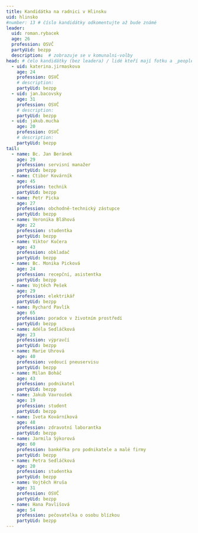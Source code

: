 ```yaml
---
title: Kandidátka na radnici v Hlinsku
uid: hlinsko
#number: 13 # číslo kandidátky odkomentujte až bude známé
leader:
  uid: roman.rybacek
  age: 26
  profession: OSVČ
  partyUid: bezpp
  description:  # zobrazuje se v komunalni-volby
head: # čelo kandidátky (bez leadera) / lidé kteří mají fotku a _people/jmeno.md
  - uid: katerina.jirmaskova
    age: 24
    profession: OSVČ
    # description:
    partyUid: bezpp
  - uid: jan.bacovsky
    age: 31
    profession: OSVČ
    # description:
    partyUid: bezpp
  - uid: jakub.mucha
    age: 20
    profession: OSVČ
    # description:
    partyUid: bezpp
tail:
  - name: Bc. Jan Beránek
    age: 29
    profession: servisní manažer
    partyUid: bezpp
  - name: Ctibor Kovárník
    age: 45
    profession: technik
    partyUid: bezpp
  - name: Petr Picka
    age: 27
    profession: obchodně-technický zástupce
    partyUid: bezpp
  - name: Veronika Bláhová
    age: 22
    profession: studentka
    partyUid: bezpp
  - name: Viktor Kučera
    age: 43
    profession: obkladač
    partyUid: bezpp
  - name: Bc. Monika Picková
    age: 24
    profession: recepční, asistentka
    partyUid: bezpp
  - name: Vojtěch Pešek
    age: 29
    profession: elektrikář
    partyUid: bezpp
  - name: Rychard Pavlík
    age: 65
    profession: poradce v životním prostředí
    partyUid: bezpp
  - name: Adéla Sedláčková
    age: 23
    profession: výpravčí
    partyUid: bezpp
  - name: Marie Uhrová
    age: 40
    profession: vedoucí pneuservisu
    partyUid: bezpp
  - name: Milan Boháč
    age: 43
    profession: podnikatel
    partyUid: bezpp
  - name: Jakub Vavroušek
    age: 19
    profession: student
    partyUid: bezpp
  - name: Iveta Kovárníková
    age: 48
    profession: zdravotní laborantka
    partyUid: bezpp
  - name: Jarmila Sýkorová
    age: 60
    profession: bankéřka pro podnikatele a malé firmy
    partyUid: bezpp
  - name: Petra Sedláčková
    age: 20
    profession: studentka
    partyUid: bezpp
  - name: Vojtěch Hruša
    age: 31
    profession: OSVČ
    partyUid: bezpp
  - name: Hana Pavlišová
    age: 54
    profession: pečovatelka o osobu blízkou
    partyUid: bezpp
---
```

